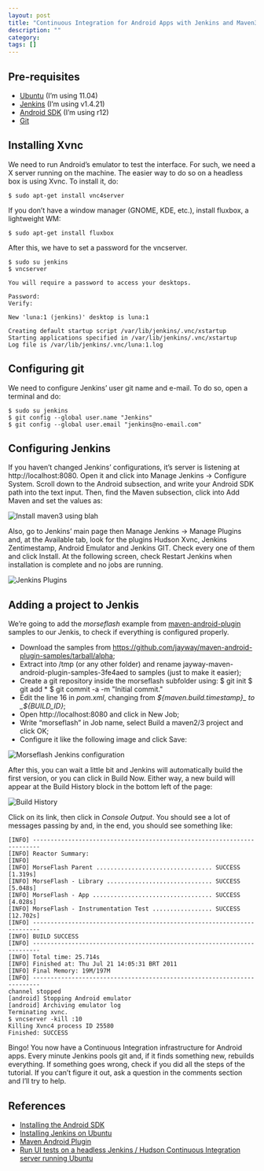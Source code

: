 ```yaml
---
layout: post
title: "Continuous Integration for Android Apps with Jenkins and Maven3"
description: ""
category: 
tags: []
---
```


Pre-requisites
--------------

* [Ubuntu](http://www.ubuntu.com/) (I’m using 11.04)
* [Jenkins](https://wiki.jenkins-ci.org/display/JENKINS/Installing+Jenkins+on+Ubuntu) (I’m using v1.4.21)
* [Android SDK](http://developer.android.com/sdk/installing.html) (I’m using r12)
* [Git](http://git-scm.com/)

Installing Xvnc
---------------

We need to run Android’s emulator to test the interface. For such, we need a X
server running on the machine. The easier way to do so on a headless box is
using Xvnc. To install it, do:

    $ sudo apt-get install vnc4server
    
If you don’t have a window manager (GNOME, KDE, etc.), install fluxbox, a lightweight WM:

    $ sudo apt-get install fluxbox
    
After this, we have to set a password for the vncserver.

    $ sudo su jenkins
    $ vncserver

    You will require a password to access your desktops.

    Password:
    Verify:

    New 'luna:1 (jenkins)' desktop is luna:1

    Creating default startup script /var/lib/jenkins/.vnc/xstartup
    Starting applications specified in /var/lib/jenkins/.vnc/xstartup
    Log file is /var/lib/jenkins/.vnc/luna:1.log

Configuring git
---------------

We need to configure Jenkins’ user git name and e-mail. To do so, open a
terminal and do:

    $ sudo su jenkins
    $ git config --global user.name "Jenkins"
    $ git config --global user.email "jenkins@no-email.com"

Configuring Jenkins
-------------------

If you haven’t changed Jenkins’ configurations, it’s server is listening at
http://localhost:8080. Open it and click into Manage Jenkins -> Configure
System. Scroll down to the Android subsection, and write your Android SDK path
into the text input. Then, find the Maven subsection, click into Add Maven and
set the values as:

![Install maven3 using blah](/assets/media/03-install-maven3-using-jenkins.png)

Also, go to Jenkins’ main page then Manage Jenkins -> Manage Plugins and, at the
Available tab, look for the plugins Hudson Xvnc, Jenkins Zentimestamp, Android
Emulator and Jenkins GIT. Check every one of them and click Install. At the
following screen, check Restart Jenkins when installation is complete and no
jobs are running.

![Jenkins Plugins](/assets/media/plugins.png)

Adding a project to Jenkis
--------------------------

We’re going to add the _morseflash_ example from
[maven-android-plugin](http://code.google.com/p/maven-android-plugin/) samples to
our Jenkis, to check if everything is configured properly.

* Download the samples from https://github.com/jayway/maven-android-plugin-samples/tarball/alpha;
* Extract into /tmp (or any other folder) and rename
  jayway-maven-android-plugin-samples-3fe4aed to samples (just to make it easier);
* Create a git repository inside the morseflash subfolder using:
    $ git init
    $ git add *
    $ git commit -a -m "Initial commit."
* Edit the line 16 in _pom.xml_, changing from _${maven.build.timestamp}_ to _${BUILD&#95;ID}_;
* Open http://localhost:8080 and click in New Job;
* Write “morseflash” in Job name, select Build a maven2/3 project and click OK;
* Configure it like the following image and click Save:

![Morseflash Jenkins configuration](/assets/media/morseflash.png)

After this, you can wait a little bit and Jenkins will automatically build the
first version, or you can click in Build Now. Either way, a new build will
appear at the Build History block in the bottom left of the page:

![Build History](/assets/media/buildhistory.png)

Click on its link, then click in _Console Output_. You should see a lot of
messages passing by and, in the end, you should see something like:

    [INFO] ------------------------------------------------------------------------
    [INFO] Reactor Summary:
    [INFO]
    [INFO] MorseFlash Parent ................................. SUCCESS [1.319s]
    [INFO] MorseFlash - Library .............................. SUCCESS [5.048s]
    [INFO] MorseFlash - App .................................. SUCCESS [4.028s]
    [INFO] MorseFlash - Instrumentation Test ................. SUCCESS [12.702s]
    [INFO] ------------------------------------------------------------------------
    [INFO] BUILD SUCCESS
    [INFO] ------------------------------------------------------------------------
    [INFO] Total time: 25.714s
    [INFO] Finished at: Thu Jul 21 14:05:31 BRT 2011
    [INFO] Final Memory: 19M/197M
    [INFO] ------------------------------------------------------------------------
    channel stopped
    [android] Stopping Android emulator
    [android] Archiving emulator log
    Terminating xvnc.
    $ vncserver -kill :10
    Killing Xvnc4 process ID 25580
    Finished: SUCCESS

Bingo! You now have a Continuous Integration infrastructure for Android apps.
Every minute Jenkins pools git and, if it finds something new, rebuilds
everything. If something goes wrong, check if you did all the steps of the
tutorial. If you can’t figure it out, ask a question in the comments section and
I’ll try to help.

References
----------

* [Installing the Android SDK](http://developer.android.com/sdk/installing.html)
* [Installing Jenkins on Ubuntu](https://wiki.jenkins-ci.org/display/JENKINS/Installing+Jenkins+on+Ubuntu)
* [Maven Android Plugin](http://code.google.com/p/maven-android-plugin/)
* [Run UI tests on a headless Jenkins / Hudson Continuous Integration server
   running Ubuntu](http://blog.dahanne.net/2011/07/18/run-ui-tests-on-a-headless-jenkins-hudson-continuous-integration-server-running-ubuntu)

